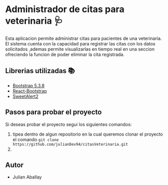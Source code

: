 # Administrador de citas para veterinaria 🩺

Esta aplicacion permite administrar citas para pacientes de una veterinaria. El sistema cuenta con la capacidad para registrar las citas con los datos solicitados ,ademas permite visualizarlas en tiempo real en una seccion ofreciendo la funcion de poder eliminar la cita registrada.

## Librerias utilizadas 📚

- [Bootstrap 5.3.8](https://getbootstrap.com)
- [React-Bootstrap](https://react-bootstrap.github.io)
- [SweetAlert2](https://sweetalert2.github.io)

## Pasos para probar el proyecto

Si deseas probar el proyecto segui los siguientes comandos:

1. tipea dentro de algun repositorio en la cual queremos clonar el proyecto el comando `git clone https://github.com/julianDev94/citasVeterinaria.git`
2. 

## Autor

- Julian Aballay